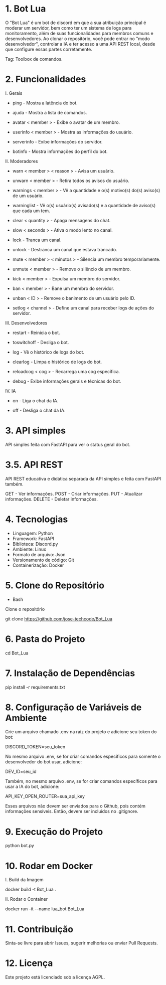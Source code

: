 # 1. Bot Lua

O "Bot Lua" é um bot de discord em que a sua atribuição principal é moderar um servidor, bem como ter um sistema de logs para monitoramento, além de suas funcionalidades para membros comuns e desenvolvedores. Ao clonar o repositório, você pode entrar no "modo desenvolvedor", controlar a IA e ter acesso a uma API REST local, desde que configure essas partes corretamente.

Tag: Toolbox de comandos.

# 2. Funcionalidades

I. Gerais

- ping - Mostra a latência do bot.

- ajuda - Mostra a lista de comandos.

- avatar < member > - Exibe o avatar de um membro.

- userinfo < member > - Mostra as informações do usuário.

- serverinfo - Exibe informações do servidor.

- botinfo - Mostra informações do perfil do bot.

II. Moderadores

- warn < member > < reason > - Avisa um usuário.

- unwarn < member > - Retira todos os avisos do usuário.

- warnings < member > - Vê a quantidade e o(s) motivo(s) do(s) aviso(s) de um usuário.

- warninglist - Vê o(s) usuário(s) avisado(s) e a quantidade de aviso(s) que cada um tem.

- clear < quantity > - Apaga mensagens do chat.

- slow < seconds > - Ativa o modo lento no canal.

- lock - Tranca um canal.

- unlock - Destranca um canal que estava trancado.

- mute < member > < minutos > - Silencia um membro temporariamente.

- unmute < member > - Remove o silêncio de um membro.

- kick < member > - Expulsa um membro do servidor.

- ban < member > - Bane um membro do servidor.

- unban < ID > - Remove o banimento de um usuário pelo ID.

- setlog < channel > - Define um canal para receber logs de ações do servidor.

III. Desenvolvedores

- restart - Reinicia o bot.

- toswitchoff - Desliga o bot.

- log - Vê o histórico de logs do bot.

- clearlog - Limpa o histórico de logs do bot.

- reloadcog < cog > - Recarrega uma cog específica.

- debug - Exibe informações gerais e técnicas do bot.

IV. IA

- on - Liga o chat da IA.

- off - Desliga o chat da IA.

# 3. API simples

API simples feita com FastAPI para ver o status geral do bot. 

# 3.5. API REST

API REST educativa e didática separada da API simples e feita com FastAPI também.

GET - Ver informações.
POST - Criar informações.
PUT - Atualizar informações.
DELETE - Deletar informações.

# 4. Tecnologias

- Linguagem: Python
- Framework: FastAPI
- Biblioteca: Discord.py
- Ambiente: Linux
- Formato de arquivo: Json
- Versionamento de código: Git
- Containerização: Docker

# 5. Clone do Repositório

- Bash

Clone o repositório

git clone https://github.com/jose-techcode/Bot_Lua

# 6. Pasta do Projeto

cd Bot_Lua

# 7. Instalação de Dependências

pip install -r requirements.txt

# 8. Configuração de Variáveis de Ambiente

Crie um arquivo chamado .env na raiz do projeto e adicione seu token do bot:

DISCORD_TOKEN=seu_token

No mesmo arquivo .env, se for criar comandos específicos para somente o desenvolvedor do bot usar, adicione:

DEV_ID=seu_id

Também, no mesmo arquivo .env, se for criar comandos específicos para usar a IA do bot, adicione:

API_KEY_OPEN_ROUTER=sua_api_key

Esses arquivos não devem ser enviados para o Github, pois contém informações sensíveis. Então, devem ser incluídos no .gitignore.

# 9. Execução do Projeto

python bot.py

# 10. Rodar em Docker

I. Build da Imagem

docker build -t Bot_Lua .

II. Rodar o Container

docker run -it --name lua_bot Bot_Lua

# 11. Contribuição

Sinta-se livre para abrir Issues, sugerir melhorias ou enviar Pull Requests.

# 12. Licença

Este projeto está licenciado sob a licença AGPL.
